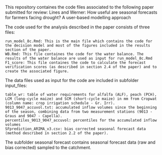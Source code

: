 This repository containes the code files associated to the following paper submitted for review: Lines and Werner: How useful are seasonal forecasts for farmers facing drought? A user-based modelling approach

The code used for the analysis described in the paper consists of three files:

    run_model_8c.Rmd: This is the main file which contains the code for the decision model and most of the figures included in the results section of the paper.
    WB.Rmd: This file containes the code for the water balance. The results of the water balance are used as input for run_model_8c.Rmd
    F1_score: This file containes the code to calculate the forecast verification scores (as described in section 2.4 of the paper) and to create the associated figure.

The data files used as input for the code are included in subfolder input_files:

    table_wr: table of water requirements for alfalfa (ALF), peach (PCH), LCM (long-cycle maize) and SCM (short-cycle maize) in mm from Cropwat (column name: crop irrigation schedule - Gr. Irr).
    9013_9047_accuvol.txt: accumulated inflow volumes since the beginning of the season, combining data from two measurement stations (9013 - Graus and 9047 - Capella).
    percentiles_9013_9047_accuvol: percentiles for the accumulated inflow volumes
    SFprediction_ARIMA_v3.csv: bias corrected seasonal forecast data (method described in section 2.2 of the paper).

The subfolder seasonal forecast contains seasonal forecast data (raw and bias corrected) sampled to the catchment.

